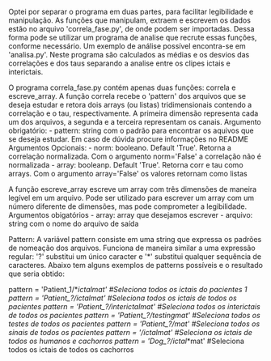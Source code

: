 Optei por separar o programa em duas partes, para facilitar legibilidade e manipulação. As funções que manipulam, extraem e escrevem os dados estão no arquivo 'correla_fase.py', de onde podem ser importadas. Dessa forma pode se utilizar um programa de analise que recrute essas funções, conforme necessário. Um exemplo de análise possível encontra-se em 'analisa.py'. Neste programa são calculados as médias e os desvios das correlações e dos taus separando a analise entre os clipes ictais e interictais. 


O programa correla_fase.py contém apenas duas funções: correla e escreve_array.
A função correla recebe o 'pattern' dos arquivos que se deseja estudar e retora dois arrays (ou listas) tridimensionais contendo a correlação e o tau, respectivamente. A primeira dimensão representa cada um dos arquivos, a segunda e a terceira representam os canais.
    Argumento obrigatório:
                          - pattern: string com o padrão para encontrar os aquivos que se deseja estudar. Em caso de dúvida procure informações no README
    Argumentos Opcionais:
                         - norm: booleano. Default 'True'. Retorna a correlação normalizada. Com o argumento norm='False' a correlação não é normalizada
                         - array: booleanp. Default 'True'. Retorna corr e tau como arrays. Com o argumento array='False' os valores retornam como listas

A função escreve_array escreve um array com três dimensões de maneira legível em um arquivo. Pode ser utilizado para escrever um array com um número diferente de dimensões, mas pode comprometer a legibilidade.
    Argumentos obigatórios
                           - array: array que desejamos escrever
                           - arquivo: string com o nome do arquivo de saída

Pattern:
A variável pattern consiste em uma string que expressa os padrões de nomeação dos arquivos. Funciona de maneira similar a uma expressão regular: '?' substitui um único caracter e '*' substitui qualquer sequência de caracteres. Abaixo tem alguns exemplos de patterns possíveis e o resultado que seria obtido: 

pattern = 'Patient_1/*_ictal_*mat' #Seleciona todos os ictais do pacientes 1
pattern = 'Patient_?/*_ictal_*mat' #Seleciona todos os ictais de todos os pacientes
pattern = 'Patient_?/*_interictal_*mat' #Seleciona todos os interictais de todos os pacientes
pattern = 'Patient_?/*_testing_*mat' #Seleciona todos os testes de todos os pacientes
pattern = 'Patient_?/*mat' #Seleciona todos os sinais de todos os pacientes
pattern = '*/*_ictal_*mat' #Seleciona os ictais de todos os humanos e cachorros
pattern = 'Dog_?/*_ictal_*mat' #Seleciona todos os ictais de todos os cachorros
